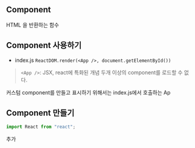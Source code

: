 ## Component

HTML 을 반환하는 함수

## Component 사용하기
* index.js
`ReactDOM.render(<App />, document.getElementById())`
>`<App />`: JSX, react에 특화된 개념
두개 이상의 component를 로드할 수 없다.

커스텀 component를 만들고 표시하기 위해서는 index.js에서 호출하는 Ap

## Component 만들기
```js
import React from "react";
```
추가
<!--stackedit_data:
eyJoaXN0b3J5IjpbLTExMzM5NTExMTcsLTE1NjM3OTMyODddfQ
==
-->